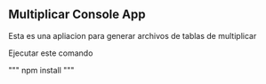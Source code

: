 

## Multiplicar Console App

Esta es una apliacion para generar archivos de tablas de 
multiplicar

Ejecutar este comando

"""
npm install
"""
